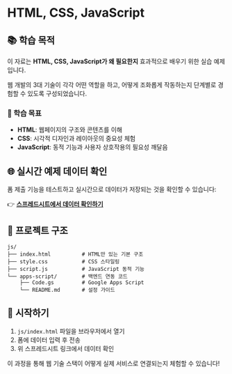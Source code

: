 # HTML, CSS, JavaScript

## 📚 학습 목적

이 자료는 **HTML, CSS, JavaScript가 왜 필요한지** 효과적으로 배우기 위한 실습 예제입니다.

웹 개발의 3대 기술이 각각 어떤 역할을 하고, 어떻게 조화롭게 작동하는지 단계별로 경험할 수 있도록 구성되었습니다.

### 🎯 학습 목표

- **HTML**: 웹페이지의 구조와 콘텐츠를 이해
- **CSS**: 시각적 디자인과 레이아웃의 중요성 체험
- **JavaScript**: 동적 기능과 사용자 상호작용의 필요성 깨달음

## 🌐 실시간 예제 데이터 확인

폼 제출 기능을 테스트하고 실시간으로 데이터가 저장되는 것을 확인할 수 있습니다:

👉 **[스프레드시트에서 데이터 확인하기](https://docs.google.com/spreadsheets/d/1_153vqg3KhAf6M-nONTh1xVfDtL87Zf-KzWp6pV9oF0/edit)**

## 📁 프로젝트 구조

```
js/
├── index.html          # HTML만 있는 기본 구조
├── style.css           # CSS 스타일링
├── script.js           # JavaScript 동적 기능
└── apps-script/        # 백엔드 연동 코드
    ├── Code.gs         # Google Apps Script
    └── README.md       # 설정 가이드
```

## 🚀 시작하기

1. `js/index.html` 파일을 브라우저에서 열기
2. 폼에 데이터 입력 후 전송
3. 위 스프레드시트 링크에서 데이터 확인

이 과정을 통해 웹 기술 스택이 어떻게 실제 서비스로 연결되는지 체험할 수 있습니다!
